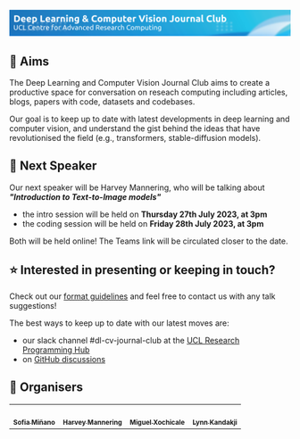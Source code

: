 ![banner](https://github.com/dlcv-journal-club/.github/blob/main/profile/banner.png)

## 🎯 Aims 
The Deep Learning and Computer Vision Journal Club aims to create a productive space for conversation on reseach computing including articles, blogs, papers with code, datasets and codebases.

Our goal is to keep up to date with latest developments in deep learning and computer vision, and understand the gist behind the ideas that have revolutionised the field (e.g., transformers, stable-diffusion models).

## 📢 Next Speaker 
Our next speaker will be Harvey Mannering, who will be talking about ***"Introduction to Text-to-Image models"***
- the intro session will be held on **Thursday 27th July 2023, at 3pm**
- the coding session will be held on **Friday 28th July 2023, at 3pm**

Both will be held online! The Teams link will be circulated closer to the date.

## ⭐ Interested in presenting or keeping in touch?
Check out our [format guidelines](https://github.com/dlcv-journal-club/.github/blob/main/format.md) and feel free to contact us with any talk suggestions!

The best ways to keep up to date with our latest moves are:
- our slack channel #dl-cv-journal-club at the [UCL Research Programming Hub](ucl-programming-hub.slack.com)
- on [GitHub discussions](https://github.com/orgs/dlcv-journal-club/discussions)

## 🤪 Organisers
<!-- ALL-CONTRIBUTORS-LIST:START - Do not remove or modify this section -->
<!-- prettier-ignore-start -->
<!-- markdownlint-disable -->
<table>
  <tr>
	<td align="center">
		<a href="https://github.com/sfmig"><img src="https://avatars1.githubusercontent.com/u/33267254?v=4?s=100" width="100px;" alt=""/>
		<br />
			<sub> <b>Sofia Miñano</b> </sub>        
		</a>
		<br />
	</td>
	<!-- CONTRIBUTOR -->
	<td align="center">
		<a href="https://github.com/harveymannering"><img src="https://avatars1.githubusercontent.com/u/60523103?v=4?s=100" width="100px;" alt=""/>
		<br />
			<sub> <b>Harvey Mannering</b> </sub>        
		</a>
		<br />
	</td>
	<!-- CONTRIBUTOR -->
	<td align="center">
		<a href="https://github.com/budai4medtech"><img src="https://avatars1.githubusercontent.com/u/11370681?v=4?s=100" width="100px;" alt=""/>
			<br />
			<sub><b>Miguel Xochicale</b></sub>          
			<br />
		</a>
	</td>
  <!-- CONTRIBUTOR -->
	<td align="center">
		<!-- ADD GITHUB USERNAME AND HASH FOR GITHUB PHOTO -->
		<a href="https://github.com/???"><img src="https://avatars1.githubusercontent.com/u/23114020?v=4?s=100" width="100px;" alt=""/>
		<br />
			<sub> <b>Lynn Kandakji</b> </sub>        
		</a>
		<br />
			<!-- ADD GITHUB REPOSITORY AND PROJECT, TITLE AND EMOJIS -->
	</td>
	<!-- CONTRIBUTOR -->
  </tr>
</table>
<!-- markdownlint-restore -->
<!-- prettier-ignore-end -->

<!-- ALL-CONTRIBUTORS-LIST:END -->
